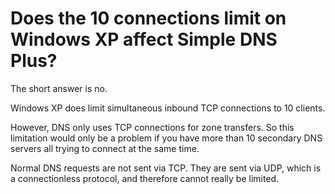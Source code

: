 ﻿---
category: 1
frontpage: false
comments: true
created-utc: 2019-01-01
modified-utc: 2019-01-01
---
# Does the 10 connections limit on Windows XP affect Simple DNS Plus?

The short answer is no.

Windows XP does limit simultaneous inbound TCP connections to 10 clients.

However, DNS only uses TCP connections for zone transfers. So this limitation would only be a problem if you have more than 10 secondary DNS servers all trying to connect at the same time.

Normal DNS requests are not sent via TCP. They are sent via UDP, which is a connectionless protocol, and therefore cannot really be limited.